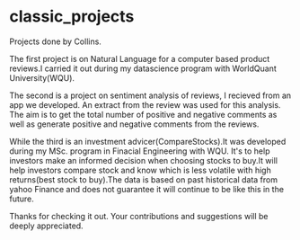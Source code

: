 # classic_projects
Projects done by Collins.

The first project is on Natural Language for a computer based product reviews.I carried it out during my datascience program with WorldQuant University(WQU).

The second is a project on sentiment analysis of reviews, I recieved from an app we developed. An extract from the review was used for this analysis. The aim is to get the total number of positive and negative comments as well as generate positive and negative comments from the reviews.

While the third is an investment advicer(CompareStocks).It was developed during my MSc. program in Finacial Engineering with WQU. It's to help investors make an informed decision when choosing stocks to buy.It will help investors compare stock and know which is less volatile with high returns(best stock to buy).The data is based on past historical data from yahoo Finance and does not guarantee it will continue to be like this in the future.

Thanks for checking it out. Your contributions and suggestions will be deeply appreciated.
